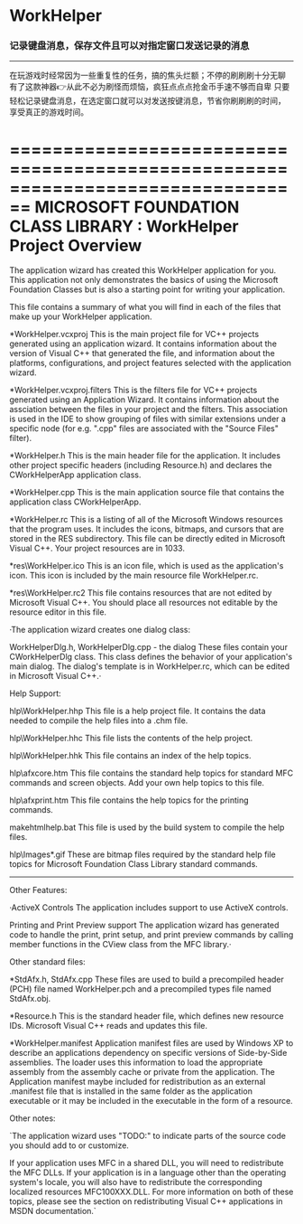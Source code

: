 ﻿# WorkHelper
### 记录键盘消息，保存文件且可以对指定窗口发送记录的消息

----
在玩游戏时经常因为一些重复性的任务，搞的焦头烂额；不停的刷刷刷十分无聊
有了这款神器👉从此不必为刷怪而烦恼，疯狂点点点抢金币手速不够而自卑
只要轻松记录键盘消息，在选定窗口就可以对发送按键消息，节省你刷刷刷的时间，
享受真正的游戏时间。



================================================================================
    MICROSOFT FOUNDATION CLASS LIBRARY : WorkHelper Project Overview
===============================================================================

The application wizard has created this WorkHelper application for
you.  This application not only demonstrates the basics of using the Microsoft
Foundation Classes but is also a starting point for writing your application.

This file contains a summary of what you will find in each of the files that
make up your WorkHelper application.

*WorkHelper.vcxproj
    This is the main project file for VC++ projects generated using an application wizard.
    It contains information about the version of Visual C++ that generated the file, and
    information about the platforms, configurations, and project features selected with the
    application wizard.

*WorkHelper.vcxproj.filters
    This is the filters file for VC++ projects generated using an Application Wizard. 
    It contains information about the assciation between the files in your project 
    and the filters. This association is used in the IDE to show grouping of files with
    similar extensions under a specific node (for e.g. ".cpp" files are associated with the
    "Source Files" filter).

*WorkHelper.h
    This is the main header file for the application.  It includes other
    project specific headers (including Resource.h) and declares the
    CWorkHelperApp application class.

*WorkHelper.cpp
    This is the main application source file that contains the application
    class CWorkHelperApp.

*WorkHelper.rc
    This is a listing of all of the Microsoft Windows resources that the
    program uses.  It includes the icons, bitmaps, and cursors that are stored
    in the RES subdirectory.  This file can be directly edited in Microsoft
    Visual C++. Your project resources are in 1033.

*res\WorkHelper.ico
    This is an icon file, which is used as the application's icon.  This
    icon is included by the main resource file WorkHelper.rc.

*res\WorkHelper.rc2
    This file contains resources that are not edited by Microsoft
    Visual C++. You should place all resources not editable by
    the resource editor in this file.



·The application wizard creates one dialog class:

WorkHelperDlg.h, WorkHelperDlg.cpp - the dialog
    These files contain your CWorkHelperDlg class.  This class defines
    the behavior of your application's main dialog.  The dialog's template is
    in WorkHelper.rc, which can be edited in Microsoft Visual C++.·


Help Support:

hlp\WorkHelper.hhp
    This file is a help project file. It contains the data needed to
    compile the help files into a .chm file.

hlp\WorkHelper.hhc
    This file lists the contents of the help project.

hlp\WorkHelper.hhk
    This file contains an index of the help topics.

hlp\afxcore.htm
    This file contains the standard help topics for standard MFC
    commands and screen objects. Add your own help topics to this file.

hlp\afxprint.htm
    This file contains the help topics for the printing commands.

makehtmlhelp.bat
    This file is used by the build system to compile the help files.

hlp\Images\*.gif
    These are bitmap files required by the standard help file topics for
    Microsoft Foundation Class Library standard commands.


----

Other Features:

·ActiveX Controls
    The application includes support to use ActiveX controls.

Printing and Print Preview support
    The application wizard has generated code to handle the print, print setup, and print preview
    commands by calling member functions in the CView class from the MFC library.·


Other standard files:


*StdAfx.h, StdAfx.cpp
    These files are used to build a precompiled header (PCH) file
    named WorkHelper.pch and a precompiled types file named StdAfx.obj.

*Resource.h
    This is the standard header file, which defines new resource IDs.
    Microsoft Visual C++ reads and updates this file.

*WorkHelper.manifest
	Application manifest files are used by Windows XP to describe an applications
	dependency on specific versions of Side-by-Side assemblies. The loader uses this
	information to load the appropriate assembly from the assembly cache or private
	from the application. The Application manifest  maybe included for redistribution
	as an external .manifest file that is installed in the same folder as the application
	executable or it may be included in the executable in the form of a resource.


Other notes:

`The application wizard uses "TODO:" to indicate parts of the source code you
should add to or customize.

If your application uses MFC in a shared DLL, you will need
to redistribute the MFC DLLs. If your application is in a language
other than the operating system's locale, you will also have to
redistribute the corresponding localized resources MFC100XXX.DLL.
For more information on both of these topics, please see the section on
redistributing Visual C++ applications in MSDN documentation.`

